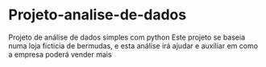 # Projeto-analise-de-dados
Projeto de análise de dados simples com python
Este projeto se baseia numa loja ficticia de bermudas, e esta análise irá ajudar e auxiliar em como a empresa poderá vender mais
